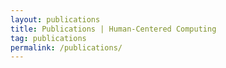 ```yaml
---
layout: publications
title: Publications | Human-Centered Computing
tag: publications
permalink: /publications/
---
```

